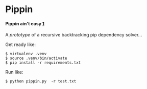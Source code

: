 # Pippin

#### Pippin ain't easy [1]

A *prototype* of a recursive backtracking pip dependency solver...

Get ready like:

```
$ virtualenv .venv
$ source .venv/bin/activate
$ pip install -r requirements.txt
```

Run like:

```
$ python pippin.py  -r test.txt
```

[1]: www.customink.com/designs/stackpip/qvh0-0015-grtw/hotlink?pc=HL-76683 
